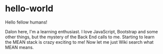 # hello-world

Hello fellow humans!

Dalon here, I'm a learning enthusiast. I love JavaScript, Bootstrap and some other things, but the mystery of the Back End calls to me.
  Starting to learn the MEAN stack is crazy exciting to me! 
  Now let me just Wiki search what MEAN means.
